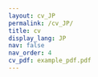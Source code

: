 ```yaml
---
layout: cv_JP
permalink: /cv_JP/
title: cv
display_lang: JP
nav: false
nav_order: 4
cv_pdf: example_pdf.pdf
---
```

